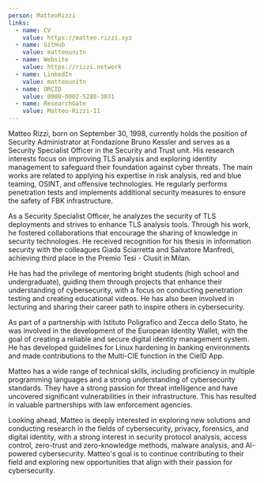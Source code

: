 ```yaml
---
person: MatteoRizzi
links:
  - name: CV
    value: https://matteo.rizzi.xyz
  - name: GitHub
    value: matteounitn
  - name: Website
    value: https://rizzi.network
  - name: LinkedIn     
    value: matteounitn
  - name: ORCID     
    value: 0000-0002-5288-3031
  - name: ResearchGate    
    value: Matteo-Rizzi-11
---
```


Matteo Rizzi, born on September 30, 1998, currently holds the position of Security Administrator at Fondazione Bruno Kessler and serves as a Security Specialist Officer in the Security and Trust unit. His research interests focus on improving TLS analysis and exploring identity management to safeguard their foundation against cyber threats. The main works are related to applying his expertise in risk analysis, red and blue teaming, OSINT, and offensive technologies. He regularly performs penetration tests and implements additional security measures to ensure the safety of FBK infrastructure.

As a Security Specialist Officer, he analyzes the security of TLS deployments and strives to enhance TLS analysis tools. Through his work, he fostered collaborations that encourage the sharing of knowledge in security technologies. He received recognition for his thesis in information security with the colleagues Giada Sciarretta and Salvatore Manfredi, achieving third place in the Premio Tesi - Clusit in Milan.

He has had the privilege of mentoring bright students (high school and undergraduate), guiding them through projects that enhance their understanding of cybersecurity, with a focus on conducting penetration testing and creating educational videos. He has also been involved in lecturing and sharing their career path to inspire others in cybersecurity.

As part of a partnership with Istituto Poligrafico and Zecca dello Stato, he was involved in the development of the European Identity Wallet, with the goal of creating a reliable and secure digital identity management system. He has developed guidelines for Linux hardening in banking environments and made contributions to the Multi-CIE function in the CieID App.

Matteo has a wide range of technical skills, including proficiency in multiple programming languages and a strong understanding of cybersecurity standards. They have a strong passion for threat intelligence and have uncovered significant vulnerabilities in their infrastructure. This has resulted in valuable partnerships with law enforcement agencies.

Looking ahead, Matteo is deeply interested in exploring new solutions and conducting research in the fields of cybersecurity, privacy, forensics, and digital identity, with a strong interest in security protocol analysis, access control, zero-trust and zero-knowledge methods, malware analysis, and AI-powered cybersecurity. Matteo's goal is to continue contributing to their field and exploring new opportunities that align with their passion for cybersecurity.
